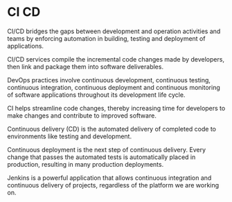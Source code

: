 # CI CD

CI/CD bridges the gaps between development and operation activities and teams by enforcing automation in building, testing and deployment of applications.  

CI/CD services compile the incremental code changes made by developers, then link and package them into software deliverables. 

DevOps practices involve continuous development, continuous testing, continuous integration, continuous deployment and continuous monitoring of software applications throughout its development life cycle.

 CI helps streamline code changes, thereby increasing time for developers to make changes and contribute to improved software. 

 Continuous delivery (CD) is the automated delivery of completed code to environments like testing and development.

 Continuous deployment is the next step of continuous delivery. Every change that passes the automated tests is automatically placed in production, resulting in many production deployments. 

 Jenkins is a powerful application that allows continuous integration and continuous delivery of projects, regardless of the platform we are working on.
